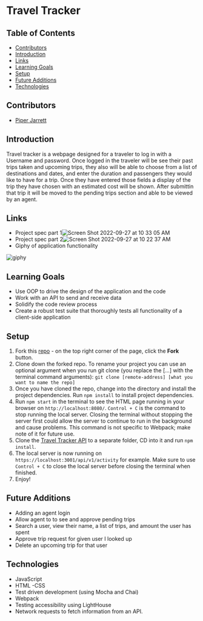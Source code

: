 #  Travel Tracker 

## Table of Contents
- [Contributors](#contributors)
- [Introduction](#introduction)
- [Links](#links)
- [Learning Goals](#learning-goals)
- [Setup](#setup)
- [Future Additions](#future-additions)
- [Technologies](#Technologies)


## Contributors
- [Piper Jarrett](https://github.com/piperjarrett)

## Introduction
Travel tracker is a webpage designed for a traveler to log in with a Username and password. Once logged in the traveler will be see their past trips taken and upcoming trips, they also will be able to choose from a list of destinations and dates, and enter the duration and passengers they would like to have for a trip. Once they have entered those fields a display of the trip they have chosen with an estimated cost will be shown. After submittin that trip it will be moved to the pending trips section and able to be viewed by an agent. 


## Links
- Project spec part 1![Screen Shot 2022-09-27 at 10 33 05 AM](https://user-images.githubusercontent.com/106850657/192583516-b9de50df-4b93-4db1-90a9-24d0aa7cbad8.png)
- Project spec part 2![Screen Shot 2022-09-27 at 10 22 37 AM](https://user-images.githubusercontent.com/106850657/192581603-f9fb2441-8586-4db9-892a-c4caaff2ff92.png)
- Giphy of application functionality 

![giphy](https://user-images.githubusercontent.com/106850657/192590659-952102ff-bde1-4786-89b1-bbb32e74781a.gif)


## Learning Goals 
- Use OOP to drive the design of the application and the code
- Work with an API to send and receive data
- Solidify the code review process
- Create a robust test suite that thoroughly tests all functionality of a client-side application

## Setup
1. Fork this [repo](https://github.com/turingschool-examples/webpack-starter-kit) - on the top right corner of the page, click the **Fork** button. 
2. Clone down the forked repo. To rename your project you can use an optional argument when you run git clone (you replace the [...] with the terminal command arguments): `git clone [remote-address] [what you want to name the repo]`
3. Once you have cloned the repo, change into the directory and install the project dependencies. Run `npm install` to install project dependencies.
4. Run `npm start` in the terminal to see the HTML page running in your browser on `http://localhost:8080/`. `Control + C` is the command to stop running the local server.  Closing the terminal without stopping the server first could allow the server to continue to run in the background and cause problems. This command is not specific to Webpack; make note of it for future use. 
5. Clone the [Travel Tracker API](https://github.com/turingschool-examples/travel-tracker-api) to a separate folder, CD into it and run `npm install`. 
6. The local server is now running on `https://localhost:3001/api/v1/activity` for example. Make sure to use `Control + C` to close the local server before closing the terminal when finished.
7. Enjoy!

## Future Additions
- Adding an agent login
- Allow agent to to see and approve pending trips
- Search a user, view their name, a list of trips, and amount the user has spent
- Approve trip request for given user I looked up
- Delete an upcoming trip for that user

## Technologies
- JavaScript
- HTML
-CSS
- Test driven development (using Mocha and Chai)
- Webpack
- Testing accessibility using LightHouse
- Network requests to fetch information from an API. 
